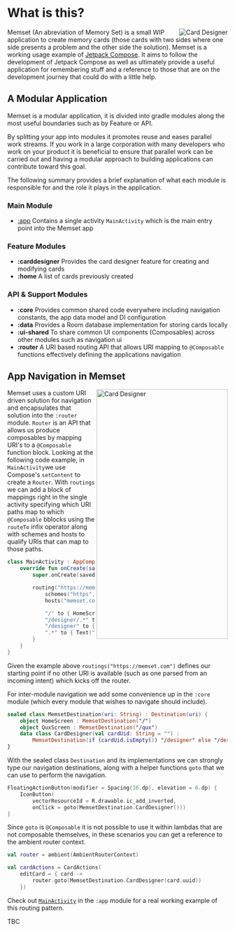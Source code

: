 # What is this?
<img align="right" src="https://github.com/fluxtah/memset/blob/master/gfx/screenshot-01.png" alt="Card Designer" />Memset (An abreviation of Memory Set) is a small WIP application to create memory cards (those cards with two sides where one side presents a problem and the other side the solution).  Memset is a working usage example of [Jetpack Compose](https://developer.android.com/jetpack/compose). It aims to follow the development of Jetpack Compose as well as ultimately provide a useful application for remembering stuff and a reference to those that are on the development journey that could do with a little help.

## A Modular Application
Memset is a modular application, it is divided into gradle modules along the most useful boundaries such as by Feature or API.

By splitting your app into modules it promotes reuse and eases parallel work streams. If you work in a large corporation with many developers who work on your product it is beneficial to ensure that parallel work can be carried out and having a modular approach to building applications can contribute toward this goal.

The following summary provides a brief explanation of what each module is responsible for and the role it plays in the application.

### Main Module
* [:app](../master/app) Contains a single activity `MainActivity` which is the main entry point into the Memset app

### Feature Modules
* **:carddesigner** Provides the card designer feature for creating and modifying cards
* **:home** A list of cards previously created

### API & Support Modules
* **:core** Provides common shared code everywhere including navigation constants, the app data model and DI configuration
* **:data** Provides a Room database implementation for storing cards locally
* **:ui-shared** To share common UI components (Composables) across other modules such as navigation ui
* **:router** A URI based routing API that allows URI mapping to `@Composable` functions effectively defining the applications navigation

## App Navigation in Memset
<img align="right" src="https://github.com/fluxtah/memset/blob/master/gfx/screenshot-02.png" alt="Card Designer" width="300" height="571" />  Memset uses a custom URI driven solution for navigation and encapsulates that solution into the `:router` module. `Router` is an API that allows us produce composables by mapping URI's to a `@Composable` function block. Looking at the following code example, in `MainActivity`we use Compose's `setContent` to create a `Router`. With `routings` we can add a block of mappings right in the single activity specifying which URI paths map to which `@Composable` bblocks using the `routeTo` infix operator along with schemes and hosts to qualify URIs that can map to those paths. 

```kotlin
class MainActivity : AppCompatActivity() {
    override fun onCreate(savedInstanceState: Bundle?) {
        super.onCreate(savedInstanceState)

        routing("https://memset.com/") {
            schemes("https", "http")
            hosts("memset.com", "www.memset.com")

            "/" to { HomeScreen() }
            "/designer/.*" to { CardDesignerScreen(cardUuid = slug(1)) }
            "/designer" to { CardDesignerScreen() }
            ".*" to { Text("404 Not Found ($uri)") }
        }
    }
}
```

Given the example above `routings("https://memset.com")` defines our starting point if no other URI is available (such as one parsed from an incoming intent) which kicks off the router.

For inter-module navigation we add some convenience up in the `:core` module (which every module that wishes to navigate should include).

```kotlin
sealed class MemsetDestination(uri: String) : Destination(uri) {
    object HomeScreen : MemsetDestination("/")
    object QuxScreen : MemsetDestination("/qux")
    data class CardDesigner(val cardUid: String = "") :
        MemsetDestination(if (cardUid.isEmpty()) "/designer" else "/designer/$cardUid")
}
```

With the sealed class `Destination` and its implementations we can strongly type our navigation destinations, along with a helper functions `goto` that we can use to perform the navigation.

```kotlin
FloatingActionButton(modifier = Spacing(16.dp), elevation = 6.dp) {
    IconButton(
        vectorResourceId = R.drawable.ic_add_inverted,
        onClick = goto(MemsetDestination.CardDesigner()))
}
```

Since `goto` is `@Composable` it is not possible to use it within lambdas that are not composable themselves, in these scenarios you can get a reference
to the ambient router context.

```kotlin
val router = ambient(AmbientRouterContext)

val cardActions = CardActions(
    editCard = { card ->
        router.goto(MemsetDestination.CardDesigner(card.uuid))
    })
```

Check out [`MainActivity`](https://github.com/fluxtah/memset/blob/master/app/src/main/java/com/citizenwarwick/memset/MainActivity.kt) in the `:app` module for a real working example of this routing pattern.

TBC

